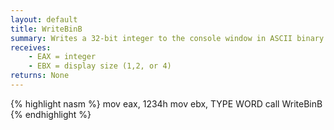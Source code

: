 ```yaml
---
layout: default
title: WriteBinB
summary: Writes a 32-bit integer to the console window in ASCII binary format.
receives: 
    - EAX = integer
    - EBX = display size (1,2, or 4)
returns: None
---
```

{% highlight nasm %}
mov  eax, 1234h
mov  ebx, TYPE WORD
call WriteBinB
{% endhighlight %}